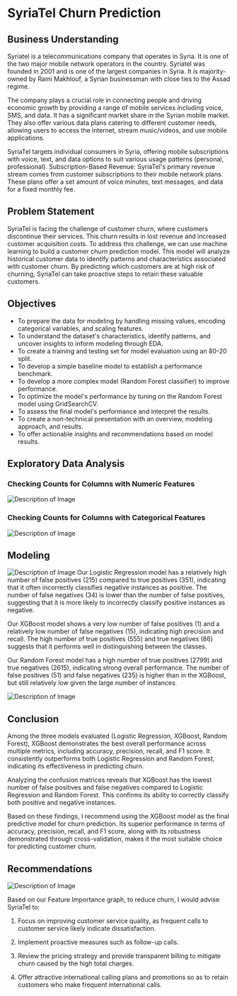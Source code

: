 # SyriaTel Churn Prediction
## Business Understanding
Syriatel is a telecommunications company that operates in Syria. It is one of the two major mobile network operators in the country. Syriatel was founded in 2001 and is one of the largest companies in Syria. It is majority-owned by Rami Makhlouf, a Syrian businessman with close ties to the Assad regime.

The company plays a crucial role in connecting people and driving economic growth by providing a range of mobile services including voice, SMS, and data. It has a significant market share in the Syrian mobile market. They also offer various data plans catering to different customer needs, allowing users to access the internet, stream music/videos, and use mobile applications.

SyriaTel targets individual consumers in Syria, offering mobile subscriptions with voice, text, and data options to suit various usage patterns (personal, professional). Subscription-Based Revenue: SyriaTel's primary revenue stream comes from customer subscriptions to their mobile network plans. These plans offer a set amount of voice minutes, text messages, and data for a fixed monthly fee.

## Problem Statement
SyriaTel is facing the challenge of customer churn, where customers discontinue their services. This churn results in lost revenue and increased customer acquisition costs. To address this challenge, we can use machine learning to build a customer churn prediction model. This model will analyze historical customer data to identify patterns and characteristics associated with customer churn. By predicting which customers are at high risk of churning, SyriaTel can take proactive steps to retain these valuable customers.

## Objectives
- To prepare the data for modeling by handling missing values, encoding categorical variables, and scaling features.
- To understand the dataset's characteristics, identify patterns, and uncover insights to inform modeling through EDA.
- To create a training and testing set for model evaluation using an 80-20 split.
- To develop a simple baseline model to establish a performance benchmark.
- To develop a more complex model (Random Forest classifier) to improve performance.
- To optimize the model's performance by tuning on the Random Forest model using GridSearchCV.
- To assess the final model's performance and interpret the results.
- To create a non-technical presentation with an overview, modeling approach, and results.
- To offer actionable insights and recommendations based on model results.

## Exploratory Data Analysis

### Checking Counts for Columns with Numeric Features
![Description of Image](https://github.com/DoreenMolly/dsc-phase-3-project/blob/main/Image1.png)

### Checking Counts for Columns with Categorical Features
![Description of Image](https://github.com/DoreenMolly/dsc-phase-3-project/blob/main/Image2.png)


## Modeling
![Description of Image](https://github.com/DoreenMolly/dsc-phase-3-project/blob/main/Image3.png)
Our Logistic Regression model has a relatively high number of false positives (215) compared to true positives (351), indicating that it often incorrectly classifies negative instances as positive. The number of false negatives (34) is lower than the number of false positives, suggesting that it is more likely to incorrectly classify positive instances as negative.

Our XGBoost model shows a very low number of false positives (1) and a relatively low number of false negatives (15), indicating high precision and recall. The high number of true positives (555) and true negatives (86) suggests that it performs well in distinguishing between the classes.

Our Random Forest model has a high number of true positives (2799) and true negatives (2615), indicating strong overall performance. The number of false positives (51) and false negatives (235) is higher than in the XGBoost, but still relatively low given the large number of instances.

![Description of Image](https://github.com/DoreenMolly/dsc-phase-3-project/blob/main/Image4.png)

## Conclusion
Among the three models evaluated (Logistic Regression, XGBoost, Random Forest), XGBoost demonstrates the best overall performance across multiple metrics, including accuracy, precision, recall, and F1 score. It consistently outperforms both Logistic Regression and Random Forest, indicating its effectiveness in predicting churn.

Analyzing the confusion matrices reveals that XGBoost has the lowest number of false positives and false negatives compared to Logistic Regression and Random Forest. This confirms its ability to correctly classify both positive and negative instances.

Based on these findings, I recommend using the XGBoost model as the final predictive model for churn prediction. Its superior performance in terms of accuracy, precision, recall, and F1 score, along with its robustness demonstrated through cross-validation, makes it the most suitable choice for predicting customer churn.

## Recommendations
![Description of Image](https://github.com/DoreenMolly/dsc-phase-3-project/blob/main/Image5.png)

Based on our Feature Importance graph, to reduce churn, I would advise SyriaTel to:

  1. Focus on improving customer service quality, as frequent calls to customer service likely indicate dissatisfaction.

  2. Implement proactive measures such as follow-up calls.

  3. Review the pricing strategy and provide transparent billing to mitigate churn caused by the high total charges.

  4. Offer attractive international calling plans and promotions so as to retain customers who make frequent international calls.


